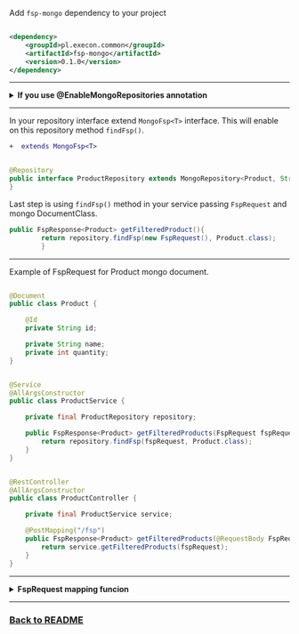 Add `fsp-mongo` dependency to your project

```xml

<dependency>
    <groupId>pl.execon.common</groupId>
    <artifactId>fsp-mongo</artifactId>
    <version>0.1.0</version>
</dependency>
```

---

<details>
<summary><b>If you use @EnableMongoRepositories annotation</b></summary>

[`@EnableMongoRepositories`](https://docs.spring.io/spring-data/mongodb/docs/current/api/org/springframework/data/mongodb/repository/config/EnableMongoRepositories.html)
&larr; spring docs

Add `"pl.execon.fsp.*"` to `basePackages`

```diff
    @EnableMongoRepositories(basePackages = {
        "your.repository.path",
+        "pl.execon.fsp.*"
    })
```

</details>

---

In your repository interface extend `MongoFsp<T>` interface. This will enable on this repository method `findFsp()`.

```diff
+  extends MongoFsp<T>
```

```java

@Repository
public interface ProductRepository extends MongoRepository<Product, String>, MongoFsp<Product> {
}
```

Last step is using `findFsp()` method in your service passing `FspRequest` and mongo DocumentClass.

```java
public FspResponse<Product> getFilteredProduct(){
        return repository.findFsp(new FspRequest(), Product.class);
        }
```

---
Example of FspRequest for Product mongo document.

```java

@Document
public class Product {

    @Id
    private String id;

    private String name;
    private int quantity;
}    
```

```java

@Service
@AllArgsConstructor
public class ProductService {

    private final ProductRepository repository;

    public FspResponse<Product> getFilteredProducts(FspRequest fspRequest) {
        return repository.findFsp(fspRequest, Product.class);
    }
}
```

```java

@RestController
@AllArgsConstructor
public class ProductController {

    private final ProductService service;

    @PostMapping("/fsp")
    public FspResponse<Product> getFilteredProducts(@RequestBody FspRequest fspRequest) {
        return service.getFilteredProducts(fspRequest);
    }
}
```

---

<details>
<summary><b>FspRequest mapping funcion</b></summary>

You can also call mapping function on FspResponse object to map your result to for example DTO object

```java
public class ProductService {
    public FspResponse<ProductDTO> getFilteredProducts(FspRequest fspRequest) {
        FspResponse<Product> products = repository.findFsp(fspRequest, Product.class);
        return products.map(product -> mappingFunction(product));
    }
}
```

</details>

---

### [Back to README](README.md)

